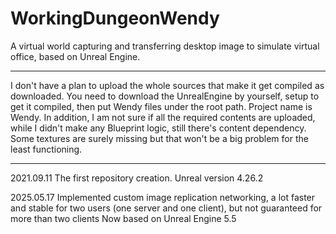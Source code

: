# WorkingDungeonWendy
A virtual world capturing and transferring desktop image to simulate virtual office, based on Unreal Engine.

--------------------------------

I don't have a plan to upload the whole sources that make it get compiled as downloaded.
You need to download the UnrealEngine by yourself, setup to get it compiled,
then put Wendy files under the root path.
Project name is Wendy.
In addition, I am not sure if all the required contents are uploaded, while I didn't make any Blueprint logic, still there's content dependency.
Some textures are surely missing but that won't be a big problem for the least functioning.

--------------------------------

2021.09.11
The first repository creation.
Unreal version 4.26.2

2025.05.17
Implemented custom image replication networking, a lot faster and stable for two users (one server and one client), but not guaranteed for more than two clients
Now based on Unreal Engine 5.5
